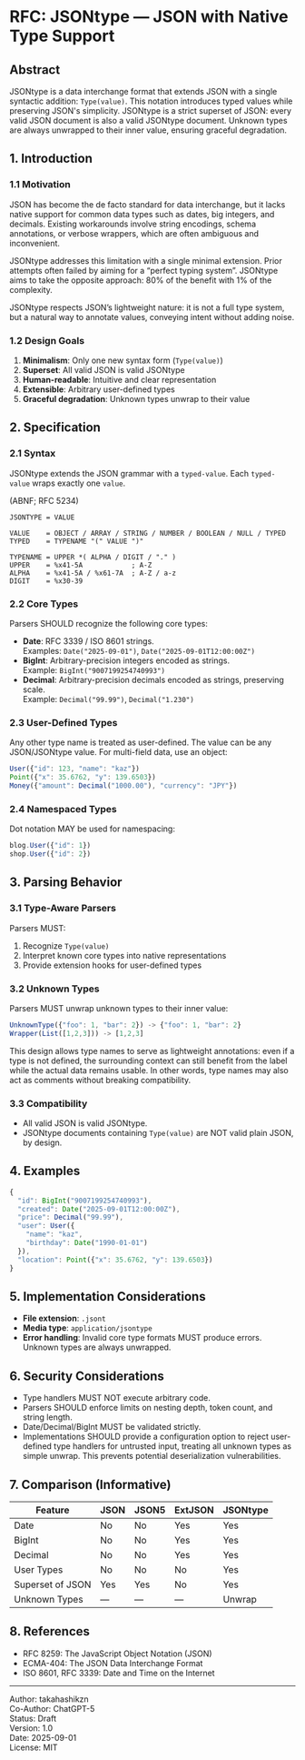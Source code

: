 # RFC: JSONtype — JSON with Native Type Support

## Abstract
JSONtype is a data interchange format that extends JSON with a single syntactic addition: `Type(value)`. This notation introduces typed values while preserving JSON's simplicity. JSONtype is a strict superset of JSON: every valid JSON document is also a valid JSONtype document. Unknown types are always unwrapped to their inner value, ensuring graceful degradation.

## 1. Introduction

### 1.1 Motivation
JSON has become the de facto standard for data interchange, but it lacks native support for common data types such as dates, big integers, and decimals. Existing workarounds involve string encodings, schema annotations, or verbose wrappers, which are often ambiguous and inconvenient.

JSONtype addresses this limitation with a single minimal extension.
Prior attempts often failed by aiming for a “perfect typing system”.
JSONtype aims to take the opposite approach: 80% of the benefit with 1% of the complexity.

JSONtype respects JSON’s lightweight nature: it is not a full type system, but a natural way to annotate values, conveying intent without adding noise.

### 1.2 Design Goals
1. **Minimalism**: Only one new syntax form (`Type(value)`)
2. **Superset**: All valid JSON is valid JSONtype
3. **Human-readable**: Intuitive and clear representation
4. **Extensible**: Arbitrary user-defined types
5. **Graceful degradation**: Unknown types unwrap to their value

## 2. Specification

### 2.1 Syntax
JSONtype extends the JSON grammar with a `typed-value`. Each `typed-value` wraps exactly one `value`.

(ABNF; RFC 5234)
```
JSONTYPE = VALUE

VALUE    = OBJECT / ARRAY / STRING / NUMBER / BOOLEAN / NULL / TYPED
TYPED    = TYPENAME "(" VALUE ")"

TYPENAME = UPPER *( ALPHA / DIGIT / "." )
UPPER    = %x41-5A            ; A-Z
ALPHA    = %x41-5A / %x61-7A  ; A-Z / a-z
DIGIT    = %x30-39
```

### 2.2 Core Types
Parsers SHOULD recognize the following core types:

- **Date**: RFC 3339 / ISO 8601 strings.  
  Examples: `Date("2025-09-01")`, `Date("2025-09-01T12:00:00Z")`
- **BigInt**: Arbitrary-precision integers encoded as strings.  
  Example: `BigInt("9007199254740993")`
- **Decimal**: Arbitrary-precision decimals encoded as strings, preserving scale.  
  Example: `Decimal("99.99")`, `Decimal("1.230")`

### 2.3 User-Defined Types
Any other type name is treated as user-defined. The value can be any JSON/JSONtype value. For multi-field data, use an object:

```js
User({"id": 123, "name": "kaz"})
Point({"x": 35.6762, "y": 139.6503})
Money({"amount": Decimal("1000.00"), "currency": "JPY"})
```

### 2.4 Namespaced Types
Dot notation MAY be used for namespacing:

```js
blog.User({"id": 1})
shop.User({"id": 2})
```

## 3. Parsing Behavior

### 3.1 Type-Aware Parsers
Parsers MUST:
1. Recognize `Type(value)`
2. Interpret known core types into native representations
3. Provide extension hooks for user-defined types

### 3.2 Unknown Types
Parsers MUST unwrap unknown types to their inner value:

```js
UnknownType({"foo": 1, "bar": 2}) -> {"foo": 1, "bar": 2}
Wrapper(List([1,2,3])) -> [1,2,3]
```

This design allows type names to serve as lightweight annotations: even if a type is not defined, the surrounding context can still benefit from the label while the actual data remains usable. In other words, type names may also act as comments without breaking compatibility.

### 3.3 Compatibility
- All valid JSON is valid JSONtype.
- JSONtype documents containing `Type(value)` are NOT valid plain JSON, by design.

## 4. Examples

```js
{
  "id": BigInt("9007199254740993"),
  "created": Date("2025-09-01T12:00:00Z"),
  "price": Decimal("99.99"),
  "user": User({
    "name": "kaz",
    "birthday": Date("1990-01-01")
  }),
  "location": Point({"x": 35.6762, "y": 139.6503})
}
```

## 5. Implementation Considerations
- **File extension**: `.jsont`  
- **Media type**: `application/jsontype`  
- **Error handling**: Invalid core type formats MUST produce errors. Unknown types are always unwrapped.

## 6. Security Considerations
- Type handlers MUST NOT execute arbitrary code.  
- Parsers SHOULD enforce limits on nesting depth, token count, and string length.  
- Date/Decimal/BigInt MUST be validated strictly.
- Implementations SHOULD provide a configuration option to reject user-defined type handlers for untrusted input, treating all unknown types as simple unwrap. This prevents potential deserialization vulnerabilities.

## 7. Comparison (Informative)

| Feature          | JSON | JSON5 | ExtJSON | JSONtype |
|------------------|------|-------|---------|----------|
| Date             | No   | No    | Yes     | Yes      |
| BigInt           | No   | No    | Yes     | Yes      |
| Decimal          | No   | No    | Yes     | Yes      |
| User Types       | No   | No    | No      | Yes      |
| Superset of JSON | Yes  | Yes   | No      | Yes      |
| Unknown Types    | —    | —     | —       | Unwrap   |

## 8. References
- RFC 8259: The JavaScript Object Notation (JSON)  
- ECMA-404: The JSON Data Interchange Format  
- ISO 8601, RFC 3339: Date and Time on the Internet  

---
Author: takahashikzn  
Co-Author: ChatGPT-5  
Status: Draft  
Version: 1.0  
Date: 2025-09-01  
License: MIT  
